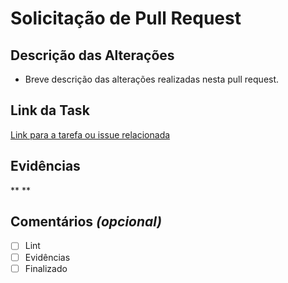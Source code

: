 # Solicitação de Pull Request

## Descrição das Alterações

 - Breve descrição das alterações realizadas nesta pull request. 

## Link da Task
[Link para a tarefa ou issue relacionada](URL_DA_TAREFA) 

## Evidências
<!-- Anexe evidências relevantes, como capturas de tela ou gifs, que demonstrem as mudanças realizadas. -->
\**
\**

## Comentários *(opcional)*
<!-- Adicione comentários adicionais, se necessário, para explicar decisões de implementação ou qualquer informação relevante. -->

 - [ ] Lint <!-- Rodou o lint? -->
 - [ ] Evidências <!-- Colocou evidências? -->
 - [ ] Finalizado <!-- Tem dependência de externos? -->